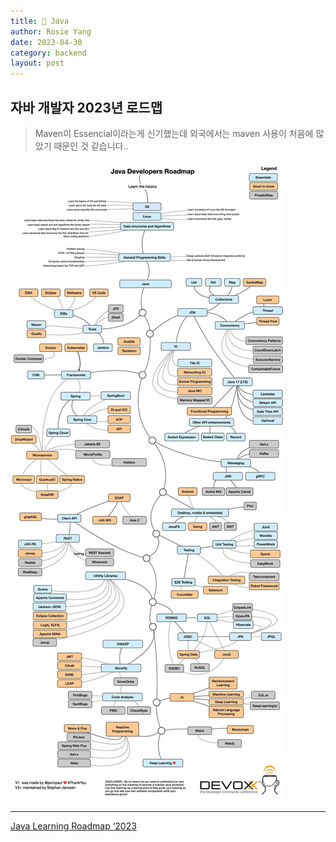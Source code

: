 ```yaml
---
title: 🍋 Java
author: Rosie Yang
date: 2023-04-30
category: backend
layout: post
---
```


## 자바 개발자 2023년 로드맵
> Maven이 Essencial이라는게 신기했는데 외국에서는 maven 사용이 처음에 많았기 때문인 것 같습니다..

![java_learning_roadmap.jpg](/assets/gitbook/post_images/java/java_learning_roadmap.jpg)  

****
[Java Learning Roadmap ‘2023](https://aruva.medium.com/java-learning-roadmap-2023-2b9e714700d0)
 

<div style="padding:3px; margin:200px 0;"></div>   
